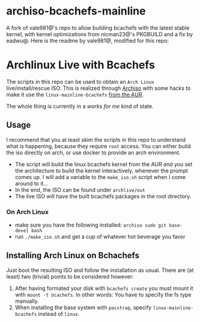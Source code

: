 # archiso-bcachefs-mainline
A fork of vale981@'s repo to allow building bcachefs with the latest stable kernel, with kernel optimizations from nicman23@'s PKGBUILD and a fix by eadwu@. Here is the readme by vale981@, modified for this repo:

# Archlinux Live with Bcachefs

The scripts in this repo can be used to obtain an `Arch Linux`
live/install/rescue ISO. This is realized through
[Archiso](https://wiki.archlinux.org/index.php/Archiso) with some
hacks to make it use the `linux-mainline-bcachefs` [from the
AUR](https://aur.archlinux.org/packages/linux-mainline-bcachefs/).

The whole thing is currently in a *works for me* kind of state.

## Usage
I recommend that you at least skim the scripts in this repo to understand what is happening, because they require `root` access. You can either build the iso directly on arch, or use docker to provide an arch environment.

* The script will build the linux bcachefs kernel from the AUR and you
     set the architecture to build the kernel interactively, whenever
     the prompt comes up. I will add a variable to the `make_iso.sh`
     script when I come around to it...
* In the end, the ISO can be found under `archlive/out`
* The live ISO will have the built bcachefs packages in the root directory.

### On Arch Linux
 * make sure you have the following installed: `archiso sudo git base-devel bash`
   <!-- * or set the `KERNEL_ARCH` variable in the `make_iso.sh` script -->
 * run `./make_iso.sh` and get a cup of whatever hot beverage you favor

## Installing Arch Linux on Bchachefs

Just boot the resulting ISO and follow the installation as usual.
There are (at least) two (trivial) points to be considered however:
  1. After having formated your disk with `bcachefs create` you must
     mount it with `mount -t bcachefs`. In other words: You have to
     specify the fs type manually.
  2. When installing the base system with `pacstrap`, specify
     `linux-mainline-bcachefs` instead of `linux`.
